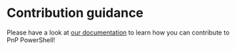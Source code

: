# Contribution guidance

Please have a look at [our documentation](https://pnp.github.io/powershell/articles/gettingstartedcontributing.html) to learn how you can contribute to PnP PowerShell!
